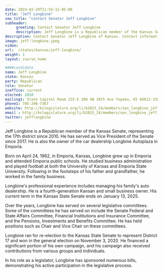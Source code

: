 ```yaml
---
date: 2024-02-29T11:54:12-05:00
title: "Jeff Longbine"
seo_title: "contact Senator Jeff Longbine"
subheader:
     greeting: Contact Senator Jeff Longbine
     description: Jeff Longbine is a Republican member of the Kansas Senate, representing the 17th district since 2010. He has served as Vice President of the Senate since 2017. He is also the owner of the car dealership Longbine Autoplaza in Emporia.
description: Contact Senator Jeff Longbine of Kansas. Contact information for Jeff Longbine includes email address, phone number, and mailing address.
image: jeff-longbine.jpeg
video:
url:  /states/kansas/jeff-longbine/
weight: 1
layout: course_home

####candidate
name: Jeff Longbine
state: Kansas
party: Republican
role: Senator
inoffice: current
elected: 2010
mailing1: State Capitol Room 235-E 300 SW 10th Ave Topeka, KS 66612-1504
phone1: 785-296-7367
website: http://kslegislature.org/li/b2023_24/members/sen_longbine_jeff_1/
email : http://kslegislature.org/li/b2023_24/members/sen_longbine_jeff_1/
twitter: jefflongbine
---
```


Jeff Longbine is a Republican member of the Kansas Senate, representing the 17th district since 2010. He has served as Vice President of the Senate since 2017. He is also the owner of the car dealership Longbine Autoplaza in Emporia.

Born on April 24, 1962, in Emporia, Kansas, Longbine grew up in Emporia and attended Emporia public schools. He studied business administration and played football at both the University of Kansas and Emporia State University. Following in the footsteps of his father and grandfather, he worked in the family business.

Longbine's professional experience includes managing his family's auto dealership. He is a fourth-generation Kansan and small business owner. His current term in the Kansas State Senate ends on January 13, 2025.

Over the years, Longbine has served on several legislative committees. Some of the committees he has served on include the Senate Federal and State Affairs Committee, Financial Institutions and Insurance Committee, and the Pensions, Investments and Benefits Committee. He has held positions such as Chair and Vice Chair on these committees.

Longbine ran for re-election to the Kansas State Senate to represent District 17 and won in the general election on November 3, 2020. He financed a significant portion of his own campaign, and his campaign also received contributions from various groups and individuals.

In his role as a legislator, Longbine has sponsored numerous bills, demonstrating his active participation in the legislative process.
